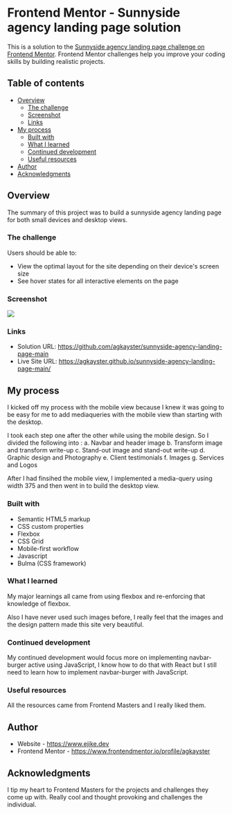 # Frontend Mentor - Sunnyside agency landing page solution

This is a solution to the [Sunnyside agency landing page challenge on Frontend Mentor](https://www.frontendmentor.io/challenges/sunnyside-agency-landing-page-7yVs3B6ef). Frontend Mentor challenges help you improve your coding skills by building realistic projects.

## Table of contents

- [Overview](#overview)
  - [The challenge](#the-challenge)
  - [Screenshot](#screenshot)
  - [Links](#links)
- [My process](#my-process)
  - [Built with](#built-with)
  - [What I learned](#what-i-learned)
  - [Continued development](#continued-development)
  - [Useful resources](#useful-resources)
- [Author](#author)
- [Acknowledgments](#acknowledgments)


## Overview
The summary of this project was to build a sunnyside agency landing page for both small devices and desktop views.
### The challenge

Users should be able to:

- View the optimal layout for the site depending on their device's screen size
- See hover states for all interactive elements on the page

### Screenshot

![](./images/mobile/mobileview_sunnyside_landing_page.jpg)

### Links

- Solution URL: https://github.com/agkayster/sunnyside-agency-landing-page-main
- Live Site URL: https://agkayster.github.io/sunnyside-agency-landing-page-main/

## My process
I kicked off my process with the mobile view because I knew it was going to be easy for me to add mediaqueries with the mobile view than starting with the desktop.

I took each step one after the other while using the mobile design. So I divided the following into <sections>:
a. Navbar and header image
b. Transform image and transform write-up
c. Stand-out image and stand-out write-up
d. Graphic design and Photography
e. Client testimonials
f. Images
g. Services and Logos

After I had finsihed the mobile view, I implemented a media-query using width 375 and then went in to build the desktop view.
### Built with

- Semantic HTML5 markup
- CSS custom properties
- Flexbox
- CSS Grid
- Mobile-first workflow
- Javascript
- Bulma (CSS framework)

### What I learned

My major learnings all came from using flexbox and re-enforcing that knowledge of flexbox.

Also I have never used such images before, I really feel that the images and the design pattern made this site very beautiful.
### Continued development

My continued development would focus more on implementing navbar-burger active using JavaScript, I know how to do that with React but I still need to learn how to implement navbar-burger with JavaScript.

### Useful resources

All the resources came from Frontend Masters and I really liked them.


## Author

- Website - https://www.ejike.dev
- Frontend Mentor - https://www.frontendmentor.io/profile/agkayster



## Acknowledgments

I tip my heart to Frontend Masters for the projects and challenges they come up with. Really cool and thought provoking and challenges the individual.
